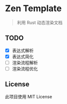 # Zen Template

> 利用 Rust 动态渲染文档

## TODO

- [X] 表达式解析
- [X] 表达式简化
- [ ] 渲染流程解析
- [ ] 渲染流程优化

## License

此项目使用 MIT License
